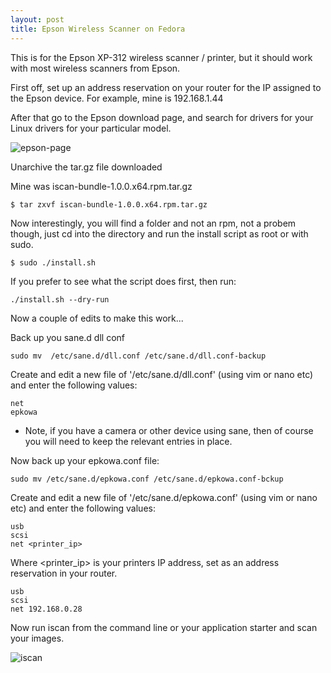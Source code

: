 ```yaml
---
layout: post
title: Epson Wireless Scanner on Fedora
---
```


This is for the Epson XP-312 wireless scanner / printer, but it should work with most wireless scanners from Epson.

First off, set up an address reservation on your router for the IP assigned to the Epson device. For example, mine is 192.168.1.44

After that go to the Epson download page, and search for drivers for your Linux drivers for your particular model.

![epson-page](https://raw.githubusercontent.com/lukehinds/lukehinds.github.io/master/img/epson-page.jpg)


Unarchive the tar.gz file downloaded

Mine was iscan-bundle-1.0.0.x64.rpm.tar.gz

~~~
$ tar zxvf iscan-bundle-1.0.0.x64.rpm.tar.gz
~~~

Now interestingly, you will find a folder and not an rpm, not a probem though, just cd into the directory and run the install script as root or with sudo.

~~~
$ sudo ./install.sh
~~~
If you prefer to see what the script does first, then run:

~~~
./install.sh --dry-run
~~~

Now a couple of edits to make this work...

Back up you sane.d dll conf

~~~
sudo mv  /etc/sane.d/dll.conf /etc/sane.d/dll.conf-backup
~~~

Create and edit a new file of '/etc/sane.d/dll.conf' (using vim or nano etc) and enter the following values:

~~~
net
epkowa
~~~

* Note, if you have a camera or other device using sane, then of course you will need to keep the relevant entries in place.

Now back up your epkowa.conf file:

~~~
sudo mv /etc/sane.d/epkowa.conf /etc/sane.d/epkowa.conf-bckup
~~~

Create and edit a new file of '/etc/sane.d/epkowa.conf' (using vim or nano etc) and enter the following values:

~~~
usb
scsi
net <printer_ip>
~~~

Where <printer_ip> is your printers IP address, set as an address reservation in your router.

~~~
usb
scsi
net 192.168.0.28
~~~

Now run iscan from the command line or your application starter and scan your images.

![iscan](https://raw.githubusercontent.com/lukehinds/lukehinds.github.io/master/img/iscan.jpg)
